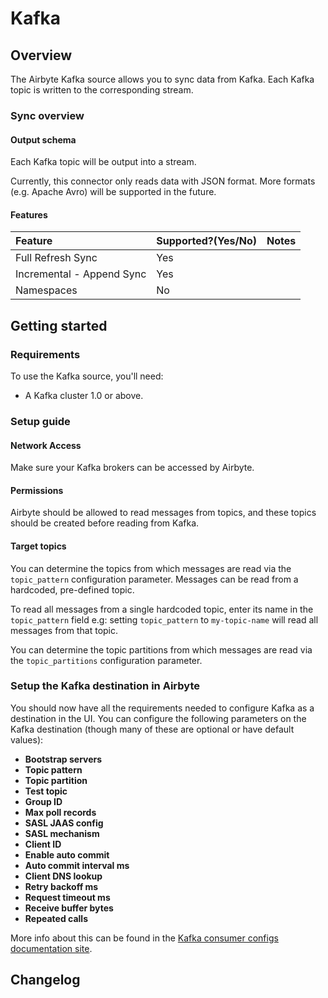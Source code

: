# Kafka

## Overview

The Airbyte Kafka source allows you to sync data from Kafka. Each Kafka topic is written to the corresponding stream.

### Sync overview

#### Output schema

Each Kafka topic will be output into a stream.

Currently, this connector only reads data with JSON format. More formats \(e.g. Apache Avro\) will be supported in the future.

#### Features

| Feature | Supported?\(Yes/No\) | Notes |
| :--- | :--- | :--- |
| Full Refresh Sync | Yes |  |
| Incremental - Append Sync | Yes |  |
| Namespaces | No |  |

## Getting started

### Requirements

To use the Kafka source, you'll need:

* A Kafka cluster 1.0 or above.

### Setup guide

#### Network Access

Make sure your Kafka brokers can be accessed by Airbyte.

#### **Permissions**

Airbyte should be allowed to read messages from topics, and these topics should be created before reading from Kafka.

#### Target topics

You can determine the topics from which messages are read via the `topic_pattern` configuration parameter. Messages can be read from a hardcoded, pre-defined topic.

To read all messages from a single hardcoded topic, enter its name in the `topic_pattern` field e.g: setting `topic_pattern` to `my-topic-name` will read all messages from that topic.

You can determine the topic partitions from which messages are read via the `topic_partitions` configuration parameter.

### Setup the Kafka destination in Airbyte

You should now have all the requirements needed to configure Kafka as a destination in the UI. You can configure the following parameters on the Kafka destination \(though many of these are optional or have default values\):

* **Bootstrap servers**
* **Topic pattern**
* **Topic partition**
* **Test topic**
* **Group ID**
* **Max poll records**
* **SASL JAAS config**
* **SASL mechanism**
* **Client ID**
* **Enable auto commit**
* **Auto commit interval ms**
* **Client DNS lookup**
* **Retry backoff ms**
* **Request timeout ms**
* **Receive buffer bytes**
* **Repeated calls**

More info about this can be found in the [Kafka consumer configs documentation site](https://kafka.apache.org/documentation/#consumerconfigs).

## Changelog

